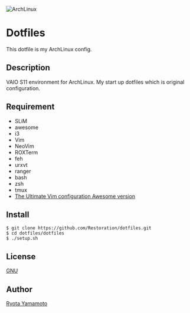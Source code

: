 ![ArchLinux](https://www.archlinux.org/static/logos/archlinux-logo-dark-1200dpi.b42bd35d5916.png "ArchLinux")
# Dotfiles

This dotfile is my ArchLinux config.

## Description
VAIO S11 environment for ArchLinux. My start up dotfiles which is original configuration.

## Requirement
* SLiM
* awesome
* i3
* Vim
* NeoVim
* ROXTerm
* feh
* urxvt
* ranger
* bash
* zsh
* tmux
* [The Ultimate Vim configuration Awesome version](https://github.com/amix/vimrc)

## Install
```
$ git clone https://github.com/Restoration/dotfiles.git
$ cd dotfiles/dotfiles
$ ./setup.sh
```

## License
[GNU](https://github.com/Restoration/ArchLinux-dotfiles/blob/master/LICENSE)

## Author
[Ryota Yamamoto](http://www.developer-ryota.com/)  
